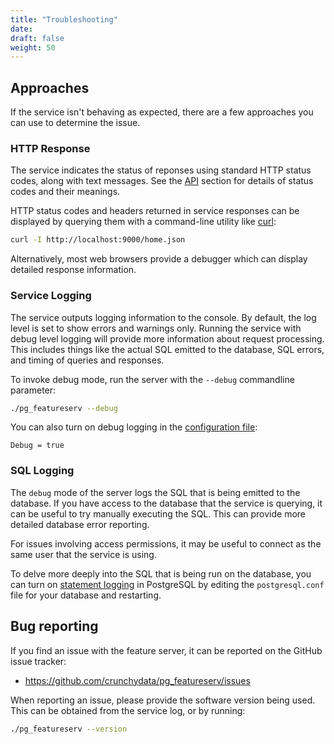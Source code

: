 ```yaml
---
title: "Troubleshooting"
date:
draft: false
weight: 50
---
```


## Approaches

If the service isn't behaving as expected, there are a few approaches you can use to determine the issue.

### HTTP Response

The service indicates the status of reponses using standard HTTP status codes,
along with text messages.  See the [API](/usage/api/) section
for details of status codes and their meanings.

HTTP status codes and headers returned in service responses can be displayed
by querying them with a command-line utility like [curl](https://curl.haxx.se/):
```sh
curl -I http://localhost:9000/home.json
```
Alternatively, most web browsers provide a debugger which can display detailed response information.

### Service Logging

The service outputs logging information to the console.
By default, the log level is set to show errors and warnings only.
Running the service with debug level logging will
provide more information about request processing.
This includes things like the actual SQL emitted to the database,
SQL errors, and timing of queries and responses.

To invoke debug mode, run the server with the `--debug` commandline parameter:
```sh
./pg_featureserv --debug
```
You can also turn on debug logging in the [configuration file](/installation/configuration/):
```
Debug = true
```

### SQL Logging

The `debug` mode of the server logs the SQL that is being emitted to the database.
If you have access to the database that the service is querying, it can
be useful to try manually executing the SQL.
This can provide more detailed database error reporting.

For issues involving access permissions, it may be useful to
connect as the same user that the service is using.

To delve more deeply into the SQL that is being run on the database, you can turn on [statement logging](https://www.postgresql.org/docs/current/runtime-config-logging.html#GUC-LOG-STATEMENT) in PostgreSQL by editing the `postgresql.conf` file for your database and restarting.

## Bug reporting

If you find an issue with the feature server, it can be reported on the GitHub issue tracker:

* https://github.com/crunchydata/pg_featureserv/issues

When reporting an issue, please provide the software version being used.
This can be obtained from the service log, or by running:
```sh
./pg_featureserv --version
```
